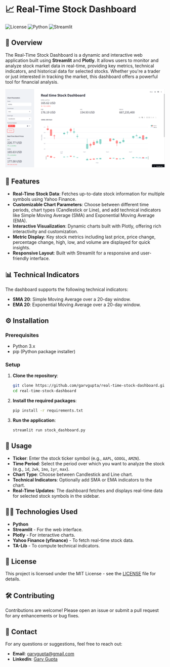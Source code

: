 # 📈 Real-Time Stock Dashboard

![License](https://img.shields.io/badge/license-MIT-blue.svg)
![Python](https://img.shields.io/badge/Python-3.x-blue.svg)
![Streamlit](https://img.shields.io/badge/Streamlit-1.x-brightgreen.svg)

## 📝 Overview

The Real-Time Stock Dashboard is a dynamic and interactive web application built using **Streamlit** and **Plotly**. It allows users to monitor and analyze stock market data in real-time, providing key metrics, technical indicators, and historical data for selected stocks. Whether you're a trader or just interested in tracking the market, this dashboard offers a powerful tool for financial analysis.

![Dashboard Screenshot](https://github.com/GGarv/Trading_dashboard/blob/main/Dashboard.png?raw=true)


## 🌟 Features

- **Real-Time Stock Data**: Fetches up-to-date stock information for multiple symbols using Yahoo Finance.
- **Customizable Chart Parameters**: Choose between different time periods, chart types (Candlestick or Line), and add technical indicators like Simple Moving Average (SMA) and Exponential Moving Average (EMA).
- **Interactive Visualization**: Dynamic charts built with Plotly, offering rich interactivity and customization.
- **Metric Display**: Key stock metrics including last price, price change, percentage change, high, low, and volume are displayed for quick insights.
- **Responsive Layout**: Built with Streamlit for a responsive and user-friendly interface.

## 📊 Technical Indicators

The dashboard supports the following technical indicators:
- **SMA 20**: Simple Moving Average over a 20-day window.
- **EMA 20**: Exponential Moving Average over a 20-day window.

## ⚙️ Installation

### Prerequisites

- Python 3.x
- pip (Python package installer)

### Setup

1. **Clone the repository**:
    ```bash
    git clone https://github.com/garvgupta/real-time-stock-dashboard.git
    cd real-time-stock-dashboard
    ```

2. **Install the required packages**:
    ```bash
    pip install -r requirements.txt
    ```

3. **Run the application**:
    ```bash
    streamlit run stock_dashboard.py
    ```

## 🧠 Usage

- **Ticker**: Enter the stock ticker symbol (e.g., `AAPL`, `GOOGL`, `AMZN`).
- **Time Period**: Select the period over which you want to analyze the stock (e.g., `1d`, `2wk`, `1mo`, `1yr`, `max`).
- **Chart Type**: Choose between Candlestick and Line chart.
- **Technical Indicators**: Optionally add SMA or EMA indicators to the chart.
- **Real-Time Updates**: The dashboard fetches and displays real-time data for selected stock symbols in the sidebar.

## 👨‍💻 Technologies Used

- **Python**
- **Streamlit** - For the web interface.
- **Plotly** - For interactive charts.
- **Yahoo Finance (yfinance)** - To fetch real-time stock data.
- **TA-Lib** - To compute technical indicators.

## 📄 License

This project is licensed under the MIT License - see the [LICENSE](LICENSE) file for details.

## 🛠️ Contributing

Contributions are welcome! Please open an issue or submit a pull request for any enhancements or bug fixes.

## 📧 Contact

For any questions or suggestions, feel free to reach out:

- **Email**: garvgupta@gmail.com
- **LinkedIn**: [Garv Gupta](https://www.linkedin.com/in/garvgupta)
